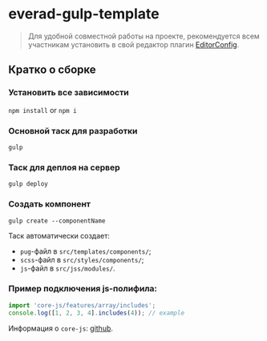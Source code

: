 # everad-gulp-template

> Для удобной совместной работы на проекте, рекомендуется всем участникам установить в свой редактор плагин [EditorConfig](https://editorconfig.org/#download).

## Кратко о сборке

### Установить все зависимости

`npm install` or `npm i`

### Основной таск для разработки

`gulp`

### Таск для деплоя на сервер

`gulp deploy`

### Создать компонент

`gulp create --componentName`

Таск автоматически создает:
- `pug`-файл в `src/templates/components/`;
- `scss`-файл в `src/styles/components/`;
- `js`-файл в `src/jss/modules/`.

### Пример подключения js-полифила:

```js
import 'core-js/features/array/includes';
console.log([1, 2, 3, 4].includes(4)); // example
```

Информация о `core-js`: [github](https://github.com/zloirock/core-js).
